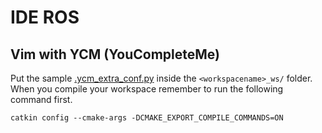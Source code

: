 # IDE ROS
## Vim with YCM (YouCompleteMe)
  Put the sample [.ycm_extra_conf.py]() inside the `<workspacename>_ws/` folder. When you compile your workspace remember to run the following command first.
  ```
catkin config --cmake-args -DCMAKE_EXPORT_COMPILE_COMMANDS=ON
  ```
